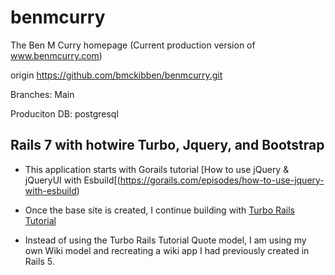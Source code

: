 # benmcurry

The Ben M Curry homepage (Current production version of www.benmcurry.com)

origin  https://github.com/bmckibben/benmcurry.git

Branches: Main

Produciton DB: postgresql

## Rails 7 with hotwire Turbo, Jquery, and Bootstrap

- This application starts with Gorails tutorial [How to use jQuery & jQueryUI with Esbuild[(https://gorails.com/episodes/how-to-use-jquery-with-esbuild)

- Once the base site is created, I continue building with [Turbo Rails Tutorial](https://www.hotrails.dev/turbo-rails)

- Instead of using the Turbo Rails Tutorial Quote model, I am using my own Wiki model and recreating a wiki app I had previously created in Rails 5.

